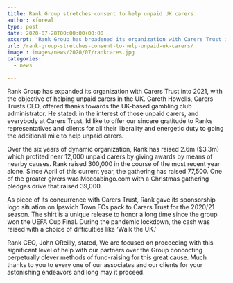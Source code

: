 ```yaml
---
title: Rank Group stretches consent to help unpaid UK carers
author: xforeal 
type: post
date: 2020-07-28T00:00:00+00:00
excerpt: 'Rank Group has broadened its organization with Carers Trust into 2021, with the objective of helping unpaid carers in the UK '
url: /rank-group-stretches-consent-to-help-unpaid-uk-carers/
image : images/news/2020/07/rankcares.jpg
categories:
  - news

---
```

<span data-contrast="auto">Rank Group has expanded its organization with Carers Trust into 2021, with the objective of helping unpaid carers in the UK. Gareth Howells, Carers Trusts CEO, offered thanks towards the UK-based gambling club administrator. He stated: in the interest of those unpaid carers, and everybody at Carers Trust, Id like to offer our sincere gratitude to Ranks representatives and clients for all their liberality and energetic duty to going the additional mile to help unpaid carers. </span><span data-ccp-props='{"134233117":true,"134233118":true,"201341983":0,"335559739":200,"335559740":240}' />

<span data-contrast="auto">Over the six years of dynamic organization, Rank has raised 2.6m ($3.3m) which profited near 12,000 unpaid carers by giving awards by means of nearby causes. Rank raised 300,000 in the course of the most recent year alone. Since April of this current year, the gathering has raised 77,500. One of the greater givers was Meccabingo.com with a Christmas gathering pledges drive that raised 39,000. </span>

<span data-contrast="auto">As piece of its concurrence with Carers Trust, Rank gave its sponsorship logo situation on Ipswich Town FCs pack to Carers Trust for the 2020/21 season. The shirt is a unique release to honor a long time since the group won the UEFA Cup Final. During the pandemic lockdown, the cash was raised with a choice of difficulties like &#8216;Walk the UK.&#8217; </span>

<span data-contrast="auto">Rank CEO, John OReilly, stated, We are focused on proceeding with this significant level of help with our partners over the Group concocting perpetually clever methods of fund-raising for this great cause. Much thanks to you to every one of our associates and our clients for your astonishing endeavors and long may it proceed. </span><span data-ccp-props='{"134233117":true,"134233118":true,"201341983":0,"335559739":200,"335559740":240}' />